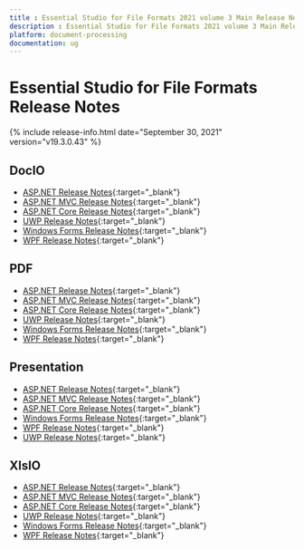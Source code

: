 ```yaml
---
title : Essential Studio for File Formats 2021 volume 3 Main Release Notes  
description : Essential Studio for File Formats 2021 volume 3 Main Release Notes  
platform: document-processing
documentation: ug
---
```


# Essential Studio for File Formats  Release Notes  

{% include release-info.html date="September 30, 2021" version="v19.3.0.43" %} 

## DocIO

* [ASP.NET Release Notes](/aspnet/release-notes/v19.3.0.43#docio){:target="_blank"}
* [ASP.NET MVC Release Notes](/aspnetmvc/release-notes/v19.3.0.43#docio){:target="_blank"}
* [ASP.NET Core Release Notes](/aspnet-core/release-notes/v19.3.0.43#docio){:target="_blank"}
* [UWP Release Notes](/uwp/release-notes/v19.3.0.43#docio){:target="_blank"}
* [Windows Forms Release Notes](/windowsforms/release-notes/v19.3.0.43#docio){:target="_blank"}
* [WPF Release Notes](/wpf/release-notes/v19.3.0.43#docio){:target="_blank"}


## PDF

* [ASP.NET Release Notes](/aspnet/release-notes/v19.3.0.43#pdf){:target="_blank"}
* [ASP.NET MVC Release Notes](/aspnetmvc/release-notes/v19.3.0.43#pdf){:target="_blank"}
* [ASP.NET Core Release Notes](/aspnet-core/release-notes/v19.3.0.43#pdf){:target="_blank"}
* [UWP Release Notes](/uwp/release-notes/v19.3.0.43#pdf){:target="_blank"}
* [Windows Forms Release Notes](/windowsforms/release-notes/v19.3.0.43#pdf){:target="_blank"}
* [WPF Release Notes](/wpf/release-notes/v19.3.0.43#pdf){:target="_blank"}


## Presentation

* [ASP.NET Release Notes](/aspnet/release-notes/v19.3.0.43#presentation){:target="_blank"}
* [ASP.NET MVC Release Notes](/aspnetmvc/release-notes/v19.3.0.43#presentation){:target="_blank"}
* [ASP.NET Core Release Notes](/aspnet-core/release-notes/v19.3.0.43#presentation){:target="_blank"}
* [Windows Forms Release Notes](/windowsforms/release-notes/v19.3.0.43#presentation){:target="_blank"}
* [WPF Release Notes](/wpf/release-notes/v19.3.0.43#presentation){:target="_blank"}
* [UWP Release Notes](/uwp/release-notes/v19.3.0.43#presentation){:target="_blank"}


## XlsIO

* [ASP.NET Release Notes](/aspnet/release-notes/v19.3.0.43#xlsio){:target="_blank"}
* [ASP.NET MVC Release Notes](/aspnetmvc/release-notes/v19.3.0.43#xlsio){:target="_blank"}
* [ASP.NET Core Release Notes](/aspnet-core/release-notes/v19.3.0.43#xlsio){:target="_blank"}
* [UWP Release Notes](/uwp/release-notes/v19.3.0.43#xlsio){:target="_blank"}
* [Windows Forms Release Notes](/windowsforms/release-notes/v19.3.0.43#xlsio){:target="_blank"}
* [WPF Release Notes](/wpf/release-notes/v19.3.0.43#xlsio){:target="_blank"}
